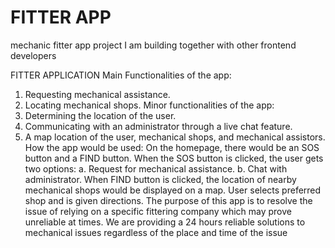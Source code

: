 # FITTER APP
mechanic fitter app project I am building together with other frontend developers

FITTER APPLICATION
Main Functionalities of the app:
1. Requesting mechanical assistance.
2. Locating mechanical shops.
Minor functionalities of the app:
1. Determining the location of the user.
2. Communicating with an administrator through a live chat feature.
3. A map location of the user, mechanical shops, and mechanical assistors.
How the app would be used:
On the homepage, there would be an SOS button and a FIND button. When the SOS 
button is clicked, the user gets two options:
a. Request for mechanical assistance.
b. Chat with administrator.
When FIND button is clicked, the location of nearby mechanical shops would be 
displayed on a map. User selects preferred shop and is given directions.
The purpose of this app is to resolve the issue of relying on a specific fittering company 
which may prove unreliable at times. We are providing a 24 hours reliable solutions to 
mechanical issues regardless of the place and time of the issue

